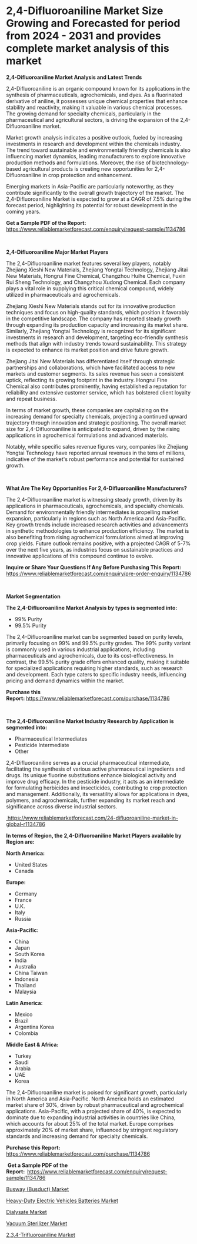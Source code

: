 <p><h1>2,4-Difluoroaniline Market Size Growing and Forecasted for period from 2024 - 2031 and provides complete market analysis of this market</h1></p><p><strong>2,4-Difluoroaniline Market Analysis and Latest Trends</strong></p>
<p><p>2,4-Difluoroaniline is an organic compound known for its applications in the synthesis of pharmaceuticals, agrochemicals, and dyes. As a fluorinated derivative of aniline, it possesses unique chemical properties that enhance stability and reactivity, making it valuable in various chemical processes. The growing demand for specialty chemicals, particularly in the pharmaceutical and agricultural sectors, is driving the expansion of the 2,4-Difluoroaniline market.</p><p>Market growth analysis indicates a positive outlook, fueled by increasing investments in research and development within the chemicals industry. The trend toward sustainable and environmentally friendly chemicals is also influencing market dynamics, leading manufacturers to explore innovative production methods and formulations. Moreover, the rise of biotechnology-based agricultural products is creating new opportunities for 2,4-Difluoroaniline in crop protection and enhancement.</p><p>Emerging markets in Asia-Pacific are particularly noteworthy, as they contribute significantly to the overall growth trajectory of the market. The 2,4-Difluoroaniline Market is expected to grow at a CAGR of 7.5% during the forecast period, highlighting its potential for robust development in the coming years.</p></p>
<p><strong>Get a Sample PDF of the Report:&nbsp;</strong> <a href="https://www.reliablemarketforecast.com/enquiry/request-sample/1134786?utm_campaign=1130&utm_medium=2&utm_source=Github&utm_content=ia&utm_term=08102024&utm_id=24-difluoroaniline">https://www.reliablemarketforecast.com/enquiry/request-sample/1134786</a></p>
<p>&nbsp;</p>
<p><strong>2,4-Difluoroaniline Major Market Players</strong></p>
<p><p>The 2,4-Difluoroaniline market features several key players, notably Zhejiang Xieshi New Materials, Zhejiang Yongtai Technology, Zhejiang Jitai New Materials, Hongrui Fine Chemical, Changzhou Huihe Chemical, Fuxin Rui Sheng Technology, and Changzhou Xudong Chemical. Each company plays a vital role in supplying this critical chemical compound, widely utilized in pharmaceuticals and agrochemicals.</p><p>Zhejiang Xieshi New Materials stands out for its innovative production techniques and focus on high-quality standards, which position it favorably in the competitive landscape. The company has reported steady growth through expanding its production capacity and increasing its market share. Similarly, Zhejiang Yongtai Technology is recognized for its significant investments in research and development, targeting eco-friendly synthesis methods that align with industry trends toward sustainability. This strategy is expected to enhance its market position and drive future growth.</p><p>Zhejiang Jitai New Materials has differentiated itself through strategic partnerships and collaborations, which have facilitated access to new markets and customer segments. Its sales revenue has seen a consistent uptick, reflecting its growing footprint in the industry. Hongrui Fine Chemical also contributes prominently, having established a reputation for reliability and extensive customer service, which has bolstered client loyalty and repeat business.</p><p>In terms of market growth, these companies are capitalizing on the increasing demand for specialty chemicals, projecting a continued upward trajectory through innovation and strategic positioning. The overall market size for 2,4-Difluoroaniline is anticipated to expand, driven by the rising applications in agrochemical formulations and advanced materials.</p><p>Notably, while specific sales revenue figures vary, companies like Zhejiang Yongtai Technology have reported annual revenues in the tens of millions, indicative of the market's robust performance and potential for sustained growth.</p></p>
<p>&nbsp;</p>
<p><strong>What Are The Key Opportunities For 2,4-Difluoroaniline Manufacturers?</strong></p>
<p><p>The 2,4-Difluoroaniline market is witnessing steady growth, driven by its applications in pharmaceuticals, agrochemicals, and specialty chemicals. Demand for environmentally friendly intermediates is propelling market expansion, particularly in regions such as North America and Asia-Pacific. Key growth trends include increased research activities and advancements in synthetic methodologies to enhance production efficiency. The market is also benefiting from rising agrochemical formulations aimed at improving crop yields. Future outlook remains positive, with a projected CAGR of 5-7% over the next five years, as industries focus on sustainable practices and innovative applications of this compound continue to evolve.</p></p>
<p><strong>Inquire or Share Your Questions If Any Before Purchasing This Report:</strong> <a href="https://www.reliablemarketforecast.com/enquiry/pre-order-enquiry/1134786?utm_campaign=1130&utm_medium=2&utm_source=Github&utm_content=ia&utm_term=08102024&utm_id=24-difluoroaniline">https://www.reliablemarketforecast.com/enquiry/pre-order-enquiry/1134786</a></p>
<p>&nbsp;</p>
<p><strong>Market Segmentation</strong></p>
<p><strong>The 2,4-Difluoroaniline Market Analysis by types is segmented into:</strong></p>
<p><ul><li>99% Purity</li><li>99.5% Purity</li></ul></p>
<p><p>The 2,4-Difluoroaniline market can be segmented based on purity levels, primarily focusing on 99% and 99.5% purity grades. The 99% purity variant is commonly used in various industrial applications, including pharmaceuticals and agrochemicals, due to its cost-effectiveness. In contrast, the 99.5% purity grade offers enhanced quality, making it suitable for specialized applications requiring higher standards, such as research and development. Each type caters to specific industry needs, influencing pricing and demand dynamics within the market.</p></p>
<p><strong>Purchase this Report:&nbsp;</strong><a href="https://www.reliablemarketforecast.com/purchase/1134786?utm_campaign=1130&utm_medium=2&utm_source=Github&utm_content=ia&utm_term=08102024&utm_id=24-difluoroaniline">https://www.reliablemarketforecast.com/purchase/1134786</a></p>
<p>&nbsp;</p>
<p><strong>The 2,4-Difluoroaniline Market Industry Research by Application is segmented into:</strong></p>
<p><ul><li>Pharmaceutical Intermediates</li><li>Pesticide Intermediate</li><li>Other</li></ul></p>
<p><p>2,4-Difluoroaniline serves as a crucial pharmaceutical intermediate, facilitating the synthesis of various active pharmaceutical ingredients and drugs. Its unique fluorine substitutions enhance biological activity and improve drug efficacy. In the pesticide industry, it acts as an intermediate for formulating herbicides and insecticides, contributing to crop protection and management. Additionally, its versatility allows for applications in dyes, polymers, and agrochemicals, further expanding its market reach and significance across diverse industrial sectors.</p></p>
<p><a href="https://www.reliablemarketforecast.com/24-difluoroaniline-market-in-global-r1134786?utm_campaign=1130&utm_medium=2&utm_source=Github&utm_content=ia&utm_term=08102024&utm_id=24-difluoroaniline">&nbsp;https://www.reliablemarketforecast.com/24-difluoroaniline-market-in-global-r1134786</a></p>
<p><strong>In terms of Region, the 2,4-Difluoroaniline Market Players available by Region are:</strong></p>
<p>
    <p> <strong> North America: </strong>
        <ul>
            <li>United States</li>
            <li>Canada</li>
        </ul>
        </p> 
    <p> <strong> Europe: </strong>
        <ul>
            <li>Germany</li>
            <li>France</li>
            <li>U.K.</li>
            <li>Italy</li>
            <li>Russia</li>
        </ul>
        </p> 
    <p> <strong> Asia-Pacific: </strong>
        <ul>
            <li>China</li>
            <li>Japan</li>
            <li>South Korea</li>
            <li>India</li>
            <li>Australia</li>
            <li>China Taiwan</li>
            <li>Indonesia</li>
            <li>Thailand</li>
            <li>Malaysia</li>
        </ul>
        </p> 
    <p> <strong> Latin America: </strong>
        <ul>
            <li>Mexico</li>
            <li>Brazil</li>
            <li>Argentina Korea</li>
            <li>Colombia</li>
        </ul>
        </p> 
    <p> <strong> Middle East & Africa: </strong>
        <ul>
            <li>Turkey</li>
            <li>Saudi</li>
            <li>Arabia</li>
            <li>UAE</li>
            <li>Korea</li>
        </ul>
    </p>
    </p>
<p><p>The 2,4-Difluoroaniline market is poised for significant growth, particularly in North America and Asia-Pacific. North America holds an estimated market share of 30%, driven by robust pharmaceutical and agrochemical applications. Asia-Pacific, with a projected share of 40%, is expected to dominate due to expanding industrial activities in countries like China, which accounts for about 25% of the total market. Europe comprises approximately 20% of market share, influenced by stringent regulatory standards and increasing demand for specialty chemicals.</p></p>
<p><strong>Purchase this Report: </strong><a href="https://www.reliablemarketforecast.com/purchase/1134786?utm_campaign=1130&utm_medium=2&utm_source=Github&utm_content=ia&utm_term=08102024&utm_id=24-difluoroaniline">https://www.reliablemarketforecast.com/purchase/1134786</a></p>
<p>&nbsp;<strong>Get a Sample PDF of the Report:&nbsp;&nbsp;</strong><a href="https://www.reliablemarketforecast.com/enquiry/request-sample/1134786?utm_campaign=1130&utm_medium=2&utm_source=Github&utm_content=ia&utm_term=08102024&utm_id=24-difluoroaniline">https://www.reliablemarketforecast.com/enquiry/request-sample/1134786</a></p>
<p><strong></strong></p>
<p><p><a href="https://issuu.com/reportprime-2/docs/busway-busduct-market-size-2030.ppt_d0d038d969b561?utm_campaign=1130&utm_medium=2&utm_source=Github&utm_content=ia&utm_term=08102024&utm_id=24-difluoroaniline">Busway (Busduct) Market</a></p><p><a href="https://issuu.com/reportprime-2/docs/heavy-duty-electric-vehicles-batter_4c6a7198005a38?utm_campaign=1130&utm_medium=2&utm_source=Github&utm_content=ia&utm_term=08102024&utm_id=24-difluoroaniline">Heavy-Duty Electric Vehicles Batteries Market</a></p><p><a href="https://www.linkedin.com/pulse/dialysate-market-drivers-challenges-forecast-2024-2031-growizr-jwd3f?utm_campaign=1130&utm_medium=2&utm_source=Github&utm_content=ia&utm_term=08102024&utm_id=24-difluoroaniline">Dialysate Market</a></p><p><a href="https://www.linkedin.com/pulse/market-forecasting-change-global-vacuum-sterilizer-dynamics-xl1fe?utm_campaign=1130&utm_medium=2&utm_source=Github&utm_content=ia&utm_term=08102024&utm_id=24-difluoroaniline">Vacuum Sterilizer Market</a></p><p><a href="https://github.com/RickHolmes3/Market-Research-Report-List-6/blob/main/234-trifluoroaniline-market.md?utm_campaign=1130&utm_medium=2&utm_source=Github&utm_content=ia&utm_term=08102024&utm_id=24-difluoroaniline">2,3,4-Trifluoroaniline Market</a></p></p>